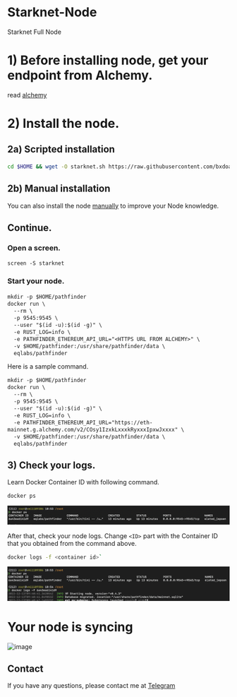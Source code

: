# Starknet-Node
Starknet Full Node


# 1) Before installing node, get your endpoint from Alchemy.

read [alchemy](./alchemy.md)

# 2) Install the node.

## 2a) Scripted installation

```sh
cd $HOME && wget -O starknet.sh https://raw.githubusercontent.com/bxdoan/Starknet-Node/main/starknet.sh && chmod +x starknet.sh && screen -S starknet -d -m bash -c "cd $HOME && ./starknet.sh"
```

## 2b) Manual installation

You can also install the node [manually](https://github.com/bxdoan/Starknet-Node/blob/main/Starknet_manual.md) to improve your Node knowledge.

## Continue.

### Open a screen.

```
screen -S starknet
```

### Start your node.

```
mkdir -p $HOME/pathfinder
docker run \
  --rm \
  -p 9545:9545 \
  --user "$(id -u):$(id -g)" \
  -e RUST_LOG=info \
  -e PATHFINDER_ETHEREUM_API_URL="<HTTPS URL FROM ALCHEMY>" \
  -v $HOME/pathfinder:/usr/share/pathfinder/data \
  eqlabs/pathfinder
```

Here is a sample command.

```
mkdir -p $HOME/pathfinder
docker run \
  --rm \
  -p 9545:9545 \
  --user "$(id -u):$(id -g)" \
  -e RUST_LOG=info \
  -e PATHFINDER_ETHEREUM_API_URL="https://eth-mainnet.g.alchemy.com/v2/COsy1IzxkLxxxkRyxxxIpxwJxxxx" \
  -v $HOME/pathfinder:/usr/share/pathfinder/data \
  eqlabs/pathfinder
```

## 3) Check your logs.

Learn Docker Container ID with following command.

```sh
docker ps
```
![image](./imgs/docker_ps.png)

After that, check your node logs. Change `<ID>` part with the Container ID that you obtained from the command above.

```sh
docker logs -f <container id>`
```
![image](./imgs/docker_logs.png)


# Your node is syncing


![image](https://user-images.githubusercontent.com/101462877/204108544-bdf4ab06-18cb-4246-bec8-2f17909d8691.png)


## Contact
If you have any questions, please contact me at [Telegram](https://t.me/0xvikitoshi)
